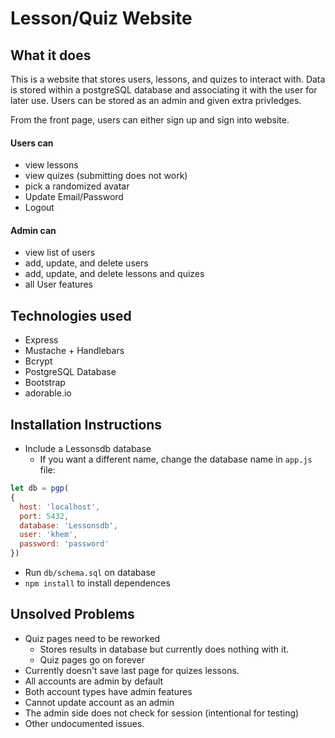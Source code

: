 # Lesson/Quiz Website


## What it does
This is a website that stores users, lessons, and quizes to interact with. Data is stored within a postgreSQL database and associating it with the user for later use. Users can be stored as an admin and given extra privledges.

From the front page, users can either sign up and sign into website.

#### Users can
- view lessons
- view quizes (submitting does not work)
- pick a randomized avatar
- Update Email/Password
- Logout

#### Admin can
- view list of users
- add, update, and delete users
- add, update, and delete lessons and quizes
- all User features


## Technologies used
- Express
- Mustache + Handlebars
- Bcrypt
- PostgreSQL Database
- Bootstrap
- adorable.io 

## Installation Instructions
- Include a Lessonsdb database
    - If you want a different name, change the database name in `app.js` file:
    
```javascript
let db = pgp(
{
  host: 'localhost',
  port: 5432,
  database: 'Lessonsdb',
  user: 'khem',
  password: 'password'
})
```

- Run `db/schema.sql` on database
- `npm install` to install dependences

## Unsolved Problems
- Quiz pages need to be reworked
    - Stores results in database but currently does nothing with it.
    - Quiz pages go on forever
- Currently doesn't save last page for quizes lessons.
- All accounts are admin by default
- Both account types have admin features
- Cannot update account as an admin
- The admin side does not check for session (intentional for testing)
- Other undocumented issues.